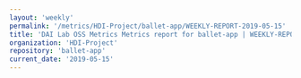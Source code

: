 ```yaml
---
layout: 'weekly'
permalink: '/metrics/HDI-Project/ballet-app/WEEKLY-REPORT-2019-05-15'
title: 'DAI Lab OSS Metrics Metrics report for ballet-app | WEEKLY-REPORT-2019-05-15'
organization: 'HDI-Project'
repository: 'ballet-app'
current_date: '2019-05-15'
---
```

